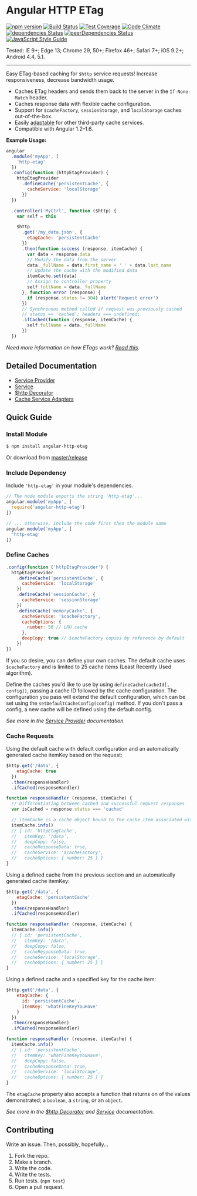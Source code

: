 # Angular HTTP ETag

[![npm version](https://badge.fury.io/js/angular-http-etag.svg)](http://badge.fury.io/js/angular-http-etag)
[![Build Status](https://travis-ci.org/shaungrady/angular-http-etag.svg?branch=master)](https://travis-ci.org/shaungrady/angular-http-etag)
[![Test Coverage](https://codeclimate.com/github/shaungrady/angular-http-etag/badges/coverage.svg)](https://codeclimate.com/github/shaungrady/angular-http-etag/coverage)
[![Code Climate](https://codeclimate.com/github/shaungrady/angular-http-etag/badges/gpa.svg)](https://codeclimate.com/github/shaungrady/angular-http-etag)  
[![dependencies Status](https://david-dm.org/shaungrady/angular-http-etag/status.svg)](https://david-dm.org/shaungrady/angular-http-etag)
[![peerDependencies Status](https://david-dm.org/shaungrady/angular-http-etag/peer-status.svg)](https://david-dm.org/shaungrady/angular-http-etag?type=peer)
[![JavaScript Style Guide](https://img.shields.io/badge/code%20style-standard-brightgreen.svg)](http://standardjs.com/)

Tested: IE 9+; Edge 13; Chrome 29, 50+; Firefox 46+; Safari 7+; iOS 9.2+; Android 4.4, 5.1.

---

Easy ETag-based caching for `$http` service requests! Increase responsiveness, decrease bandwidth usage.

* Caches ETag headers and sends them back to the server in the `If-None-Match` header.
* Caches response data with flexible cache configuration.
* Support for `$cacheFactory`, `sessionStorage`, and `localStorage` caches out-of-the-box.
* Easily [adaptable][Cache Service Adapters] for other third-party cache services.
* Compatible with Angular 1.2–1.6.

**Example Usage:**

``` javascript
angular
  .module('myApp', [
    'http-etag'
  ])
  .config(function (httpEtagProvider) {
    httpEtagProvider
      .defineCache('persistentCache', {
        cacheService: 'localStorage'
      })
  })

  .controller('MyCtrl', function ($http) {
    var self = this

    $http
      .get('/my_data.json', {
        etagCache: 'persistentCache'
      })
      .then(function success (response, itemCache) {
        var data = response.data
        // Modify the data from the server
        data._fullName = data.first_name + ' ' + data.last_name
        // Update the cache with the modified data
        itemCache.set(data)
        // Assign to controller property
        self.fullName = data._fullName
      }, function error (response) {
        if (response.status != 304) alert('Request error')
      })
      // Synchronous method called if request was previously cached
      // status == 'cached'; headers === undefined;
      .ifCached(function (response, itemCache) {
        self.fullName = data._fullName
      })
  })
```

_Need more information on how ETags work? [Read this](http://bitworking.org/news/ETags__This_stuff_matters)._

## Detailed Documentation

- [Service Provider]
- [Service]
- [$http Decorator]
- [Cache Service Adapters]

[Service Provider]: https://github.com/shaungrady/angular-http-etag/blob/master/docs/service_provider.md
[Service]: https://github.com/shaungrady/angular-http-etag/blob/master/docs/service.md
[$http Decorator]: https://github.com/shaungrady/angular-http-etag/blob/master/docs/http_decorator.md
[Cache Service Adapters]: https://github.com/shaungrady/angular-http-etag/blob/master/docs/cache_service_adapters.md

## Quick Guide

### Install Module

``` bash
$ npm install angular-http-etag
```

Or download from [master/release](https://github.com/shaungrady/angular-http-etag/tree/master/release)

### Include Dependency

Include `'http-etag'` in your module's dependencies.

``` javascript
// The node module exports the string 'http-etag'...
angular.module('myApp', [
  require('angular-http-etag')
])
```

``` javascript
// ... otherwise, include the code first then the module name
angular.module('myApp', [
  'http-etag'
])
```

### Define Caches

``` javascript
.config(function ('httpEtagProvider') {
  httpEtagProvider
    .defineCache('persistentCache', {
      cacheService: 'localStorage'
    })
    .defineCache('sessionCache', {
      cacheService: 'sessionStorage'
    })
    .defineCache('memoryCache', {
      cacheService: '$cacheFactory',
      cacheOptions: {
        number: 50 // LRU cache
      },
      deepCopy: true // $cacheFactory copies by reference by default
    })
})
```

If you so desire, you can define your own caches. The default cache uses `$cacheFactory`
and is limited to 25 cache items (Least Recently Used algorithm).

Define the caches you'd like to use by using `defineCache(cacheId[, config])`, passing a cache ID
followed by the cache configuration. The configuration you pass will extend the
default configuration, which can be set using the `setDefaultCacheConfig(config)`
method. If you don't pass a config, a new cache will be defined using the default config.

 _See more in the [Service Provider] documentation._

### Cache Requests

Using the default cache with default configuration and an automatically generated cache itemKey based on the request:

``` javascript
$http.get('/data', {
    etagCache: true
  })
  .then(responseHandler)
  .ifCached(responseHandler)

function responseHandler (response, itemCache) {
  // Differentiating between cached and successful request responses
  var isCached = response.status === 'cached'

  // itemCache is a cache object bound to the cache item associated with this request.
  itemCache.info()
  // { id: 'httpEtagCache',
  //   itemKey: '/data',
  //   deepCopy: false,
  //   cacheResponseData: true,
  //   cacheService: '$cacheFactory',
  //   cacheOptions: { number: 25 } }
}
```

Using a defined cache from the previous section and an automatically generated cache itemKey:

``` javascript
$http.get('/data', {
    etagCache: 'persistentCache'
  })
  .then(responseHandler)
  .ifCached(responseHandler)

function responseHandler (response, itemCache) {
  itemCache.info()
  // { id: 'persistentCache',
  //   itemKey: '/data',
  //   deepCopy: false,
  //   cacheResponseData: true,
  //   cacheService: 'localStorage',
  //   cacheOptions: { number: 25 } }
}
```
Using a defined cache and a specified key for the cache item:

``` javascript
$http.get('/data', {
    etagCache: {
      id: 'persistentCache',
      itemKey: 'whatFineKeyYouHave'
    }
  })
  .then(responseHandler)
  .ifCached(responseHandler)

function responseHandler (response, itemCache) {
  itemCache.info()
  // { id: 'persistentCache',
  //   itemKey: 'whatFineKeyYouHave',
  //   deepCopy: false,
  //   cacheResponseData: true,
  //   cacheService: 'localStorage',
  //   cacheOptions: { number: 25 } }
}
```

The `etagCache` property also accepts a function that returns on of the values
demonstrated; a `boolean`, a `string`, or an `object`.

 _See more in the [$http Decorator] and [Service] documentation._

## Contributing

Write an issue. Then, possibly, hopefully...

1. Fork the repo.
2. Make a branch.
3. Write the code.
3. Write the tests.
3. Run tests. (`npm test`)
3. Open a pull request.
